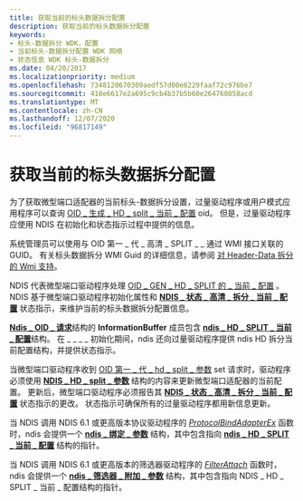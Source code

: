 ```yaml
---
title: 获取当前的标头数据拆分配置
description: 获取当前的标头数据拆分配置
keywords:
- 标头-数据拆分 WDK，配置
- 当前标头-数据拆分配置 WDK 网络
- 状态信息 WDK 标头-数据拆分
ms.date: 04/20/2017
ms.localizationpriority: medium
ms.openlocfilehash: 7348120670309aedf57d00e8229faaf72c976be7
ms.sourcegitcommit: 418e6617e2a695c9cb4b37b5b60e264760858acd
ms.translationtype: MT
ms.contentlocale: zh-CN
ms.lasthandoff: 12/07/2020
ms.locfileid: "96817149"
---
```

# <a name="getting-the-current-header-data-split-configuration"></a>获取当前的标头数据拆分配置





为了获取微型端口适配器的当前标头-数据拆分设置，过量驱动程序或用户模式应用程序可以查询 [OID \_ 生成 \_ HD \_ split \_ 当前 \_ 配置](./oid-gen-hd-split-current-config.md) oid。 但是，过量驱动程序应使用 NDIS 在初始化和状态指示过程中提供的信息。

系统管理员可以使用与 OID 第一 \_ 代 \_ 高清 \_ SPLIT \_ \_ 通过 WMI 接口关联的 GUID。 有关标头数据拆分 WMI Guid 的详细信息，请参阅 [对 Header-Data 拆分的 Wmi 支持](wmi-support-for-header-data-split.md)。

NDIS 代表微型端口驱动程序处理 [OID \_ GEN \_ HD \_ SPLIT 的 \_ 当前 \_ 配置](./oid-gen-hd-split-current-config.md) 。 NDIS 基于微型端口驱动程序初始化属性和 [**NDIS \_ 状态 \_ 高清 \_ 拆分 \_ 当前 \_ 配置**](./ndis-status-hd-split-current-config.md) 状态指示，来维护当前的标头数据拆分配置信息。

[**Ndis \_ OID \_ 请求**](/windows-hardware/drivers/ddi/ndis/ns-ndis-_ndis_oid_request)结构的 **InformationBuffer** 成员包含 [**ndis \_ HD \_ SPLIT \_ 当前 \_ 配置**](/windows-hardware/drivers/ddi/ntddndis/ns-ntddndis-_ndis_hd_split_current_config)结构。 在 \_ \_ \_ \_ 初始化期间，ndis 还向过量驱动程序提供 ndis HD 拆分当前配置结构，并提供状态指示。

当微型端口驱动程序收到 [OID 第一 \_ 代 \_ hd \_ split \_ 参数](./oid-gen-hd-split-parameters.md) set 请求时，驱动程序必须使用 [**NDIS \_ HD \_ split \_ 参数**](/windows-hardware/drivers/ddi/ntddndis/ns-ntddndis-_ndis_hd_split_parameters) 结构的内容来更新微型端口适配器的当前配置。 更新后，微型端口驱动程序必须报告其 [**NDIS \_ 状态 \_ 高清 \_ 拆分 \_ 当前 \_ 配置**](./ndis-status-hd-split-current-config.md) 状态指示的更改。 状态指示可确保所有的过量驱动程序都用新信息更新。

当 NDIS 调用 NDIS 6.1 或更高版本协议驱动程序的 [*ProtocolBindAdapterEx*](/windows-hardware/drivers/ddi/ndis/nc-ndis-protocol_bind_adapter_ex) 函数时，ndis 会提供一个 [**ndis \_ 绑定 \_ 参数**](/windows-hardware/drivers/ddi/ndis/ns-ndis-_ndis_bind_parameters) 结构，其中包含指向 [**ndis \_ HD \_ SPLIT \_ 当前 \_ 配置**](/windows-hardware/drivers/ddi/ntddndis/ns-ntddndis-_ndis_hd_split_current_config) 结构的指针。

当 NDIS 调用 NDIS 6.1 或更高版本的筛选器驱动程序的 [*FilterAttach*](/windows-hardware/drivers/ddi/ndis/nc-ndis-filter_attach) 函数时，ndis 会提供一个 [**ndis \_ 筛选器 \_ 附加 \_ 参数**](/windows-hardware/drivers/ddi/ndis/ns-ndis-_ndis_filter_attach_parameters) 结构，其中包含指向 NDIS \_ HD \_ SPLIT \_ 当前 \_ 配置结构的指针。

 

